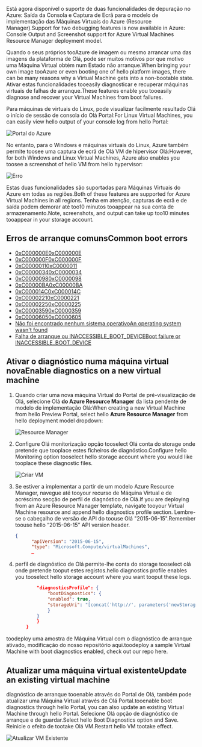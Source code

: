 <span data-ttu-id="aeb3e-101">Está agora disponível o suporte de duas funcionalidades de depuração no Azure: Saída da Consola e Captura de Ecrã para o modelo de implementação das Máquinas Virtuais do Azure (Resource Manager).</span><span class="sxs-lookup"><span data-stu-id="aeb3e-101">Support for two debugging features is now available in Azure: Console Output and Screenshot support for Azure Virtual Machines Resource Manager deployment model.</span></span> 

<span data-ttu-id="aeb3e-102">Quando o seus próprios tooAzure de imagem ou mesmo arrancar uma das imagens da plataforma de Olá, pode ser muitos motivos por que motivo uma Máquina Virtual obtém num Estado não arranque.</span><span class="sxs-lookup"><span data-stu-id="aeb3e-102">When bringing your own image tooAzure or even booting one of hello platform images, there can be many reasons why a Virtual Machine gets into a non-bootable state.</span></span> <span data-ttu-id="aeb3e-103">Ativar estas funcionalidades tooeasily diagnosticar e recuperar máquinas virtuais de falhas de arranque.</span><span class="sxs-lookup"><span data-stu-id="aeb3e-103">These features enable you tooeasily diagnose and recover your Virtual Machines from boot failures.</span></span>

<span data-ttu-id="aeb3e-104">Para máquinas de virtuais do Linux, pode visualizar facilmente resultado Olá o início de sessão de consola do Olá Portal:</span><span class="sxs-lookup"><span data-stu-id="aeb3e-104">For Linux Virtual Machines, you can easily view hello output of your console log from hello Portal:</span></span>

![Portal do Azure](./media/virtual-machines-common-boot-diagnostics/screenshot1.png)
 
<span data-ttu-id="aeb3e-106">No entanto, para o Windows e máquinas virtuais do Linux, Azure também permite toosee uma captura de ecrã de Olá VM de hipervisor Olá:</span><span class="sxs-lookup"><span data-stu-id="aeb3e-106">However, for both Windows and Linux Virtual Machines, Azure also enables you toosee a screenshot of hello VM from hello hypervisor:</span></span>

![Erro](./media/virtual-machines-common-boot-diagnostics/screenshot2.png)

<span data-ttu-id="aeb3e-108">Estas duas funcionalidades são suportadas para Máquinas Virtuais do Azure em todas as regiões.</span><span class="sxs-lookup"><span data-stu-id="aeb3e-108">Both of these features are supported for Azure Virtual Machines in all regions.</span></span> <span data-ttu-id="aeb3e-109">Tenha em atenção, capturas de ecrã e de saída podem demorar até too10 minutos tooappear na sua conta de armazenamento.</span><span class="sxs-lookup"><span data-stu-id="aeb3e-109">Note, screenshots, and output can take up too10 minutes tooappear in your storage account.</span></span>

## <a name="common-boot-errors"></a><span data-ttu-id="aeb3e-110">Erros de arranque comuns</span><span class="sxs-lookup"><span data-stu-id="aeb3e-110">Common boot errors</span></span>

- [<span data-ttu-id="aeb3e-111">0xC000000E</span><span class="sxs-lookup"><span data-stu-id="aeb3e-111">0xC000000E</span></span>](https://support.microsoft.com/help/4010129)
- [<span data-ttu-id="aeb3e-112">0xC000000F</span><span class="sxs-lookup"><span data-stu-id="aeb3e-112">0xC000000F</span></span>](https://support.microsoft.com/help/4010130)
- [<span data-ttu-id="aeb3e-113">0xC0000011</span><span class="sxs-lookup"><span data-stu-id="aeb3e-113">0xC0000011</span></span>](https://support.microsoft.com/help/4010134)
- [<span data-ttu-id="aeb3e-114">0xC0000034</span><span class="sxs-lookup"><span data-stu-id="aeb3e-114">0xC0000034</span></span>](https://support.microsoft.com/help/4010140)
- [<span data-ttu-id="aeb3e-115">0xC0000098</span><span class="sxs-lookup"><span data-stu-id="aeb3e-115">0xC0000098</span></span>](https://support.microsoft.com/help/4010137)
- [<span data-ttu-id="aeb3e-116">0xC00000BA</span><span class="sxs-lookup"><span data-stu-id="aeb3e-116">0xC00000BA</span></span>](https://support.microsoft.com/help/4010136)
- [<span data-ttu-id="aeb3e-117">0xC000014C</span><span class="sxs-lookup"><span data-stu-id="aeb3e-117">0xC000014C</span></span>](https://support.microsoft.com/help/4010141)
- [<span data-ttu-id="aeb3e-118">0xC0000221</span><span class="sxs-lookup"><span data-stu-id="aeb3e-118">0xC0000221</span></span>](https://support.microsoft.com/help/4010132)
- [<span data-ttu-id="aeb3e-119">0xC0000225</span><span class="sxs-lookup"><span data-stu-id="aeb3e-119">0xC0000225</span></span>](https://support.microsoft.com/help/4010138)
- [<span data-ttu-id="aeb3e-120">0xC0000359</span><span class="sxs-lookup"><span data-stu-id="aeb3e-120">0xC0000359</span></span>](https://support.microsoft.com/help/4010135)
- [<span data-ttu-id="aeb3e-121">0xC0000605</span><span class="sxs-lookup"><span data-stu-id="aeb3e-121">0xC0000605</span></span>](https://support.microsoft.com/help/4010131)
- [<span data-ttu-id="aeb3e-122">Não foi encontrado nenhum sistema operativo</span><span class="sxs-lookup"><span data-stu-id="aeb3e-122">An operating system wasn't found</span></span>](https://support.microsoft.com/help/4010142)
- [<span data-ttu-id="aeb3e-123">Falha de arranque ou INACCESSIBLE_BOOT_DEVICE</span><span class="sxs-lookup"><span data-stu-id="aeb3e-123">Boot failure or INACCESSIBLE_BOOT_DEVICE</span></span>](https://support.microsoft.com/help/4010143)

## <a name="enable-diagnostics-on-a-new-virtual-machine"></a><span data-ttu-id="aeb3e-124">Ativar o diagnóstico numa máquina virtual nova</span><span class="sxs-lookup"><span data-stu-id="aeb3e-124">Enable diagnostics on a new virtual machine</span></span>
1. <span data-ttu-id="aeb3e-125">Quando criar uma nova máquina Virtual do Portal de pré-visualização de Olá, selecione Olá **do Azure Resource Manager** da lista pendente de modelo de implementação Olá:</span><span class="sxs-lookup"><span data-stu-id="aeb3e-125">When creating a new Virtual Machine from hello Preview Portal, select hello **Azure Resource Manager** from hello deployment model dropdown:</span></span>
 
    ![Resource Manager](./media/virtual-machines-common-boot-diagnostics/screenshot3.jpg)

2. <span data-ttu-id="aeb3e-127">Configure Olá monitorização opção tooselect Olá conta do storage onde pretende que tooplace estes ficheiros de diagnóstico.</span><span class="sxs-lookup"><span data-stu-id="aeb3e-127">Configure hello Monitoring option tooselect hello storage account where you would like tooplace these diagnostic files.</span></span>
 
    ![Criar VM](./media/virtual-machines-common-boot-diagnostics/screenshot4.jpg)

3. <span data-ttu-id="aeb3e-129">Se estiver a implementar a partir de um modelo Azure Resource Manager, navegue até tooyour recurso de Máquina Virtual e de acréscimo secção de perfil de diagnóstico de Olá.</span><span class="sxs-lookup"><span data-stu-id="aeb3e-129">If you are deploying from an Azure Resource Manager template, navigate tooyour Virtual Machine resource and append hello diagnostics profile section.</span></span> <span data-ttu-id="aeb3e-130">Lembre-se o cabeçalho de versão de API do toouse Olá "2015-06-15".</span><span class="sxs-lookup"><span data-stu-id="aeb3e-130">Remember toouse hello “2015-06-15” API version header.</span></span>

    ```json
    {
          "apiVersion": "2015-06-15",
          "type": "Microsoft.Compute/virtualMachines",
          … 
    ```

4. <span data-ttu-id="aeb3e-131">perfil de diagnóstico de Olá permite-lhe conta do storage tooselect olá onde pretende tooput estes registos.</span><span class="sxs-lookup"><span data-stu-id="aeb3e-131">hello diagnostics profile enables you tooselect hello storage account where you want tooput these logs.</span></span>

    ```json
            "diagnosticsProfile": {
                "bootDiagnostics": {
                "enabled": true,
                "storageUri": "[concat('http://', parameters('newStorageAccountName'), '.blob.core.windows.net')]"
                }
            }
            }
        }
    ```

<span data-ttu-id="aeb3e-132">toodeploy uma amostra de Máquina Virtual com o diagnóstico de arranque ativado, modificação do nosso repositório aqui.</span><span class="sxs-lookup"><span data-stu-id="aeb3e-132">toodeploy a sample Virtual Machine with boot diagnostics enabled, check out our repo here.</span></span>

## <a name="update-an-existing-virtual-machine"></a><span data-ttu-id="aeb3e-133">Atualizar uma máquina virtual existente</span><span class="sxs-lookup"><span data-stu-id="aeb3e-133">Update an existing virtual machine</span></span> ##

<span data-ttu-id="aeb3e-134">diagnóstico de arranque tooenable através do Portal de Olá, também pode atualizar uma Máquina Virtual através de Olá Portal.</span><span class="sxs-lookup"><span data-stu-id="aeb3e-134">tooenable boot diagnostics through hello Portal, you can also update an existing Virtual Machine through hello Portal.</span></span> <span data-ttu-id="aeb3e-135">Selecione Olá opção de diagnóstico de arranque e de guardar.</span><span class="sxs-lookup"><span data-stu-id="aeb3e-135">Select hello Boot Diagnostics option and Save.</span></span> <span data-ttu-id="aeb3e-136">Reinicie o efeito de tootake Olá VM.</span><span class="sxs-lookup"><span data-stu-id="aeb3e-136">Restart hello VM tootake effect.</span></span>

![Atualizar VM Existente](./media/virtual-machines-common-boot-diagnostics/screenshot5.png)

